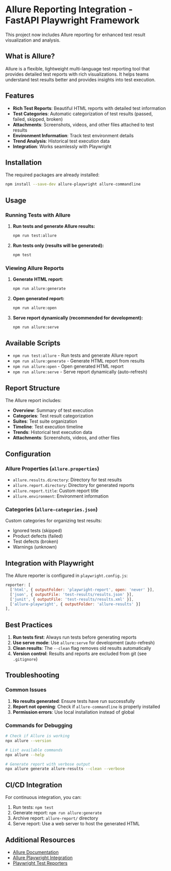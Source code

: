 # Allure Reporting Integration - FastAPI Playwright Framework

This project now includes Allure reporting for enhanced test result visualization and analysis.

## What is Allure?

Allure is a flexible, lightweight multi-language test reporting tool that provides detailed test reports with rich visualizations. It helps teams understand test results better and provides insights into test execution.

## Features

- **Rich Test Reports**: Beautiful HTML reports with detailed test information
- **Test Categories**: Automatic categorization of test results (passed, failed, skipped, broken)
- **Attachments**: Screenshots, videos, and other files attached to test results
- **Environment Information**: Track test environment details
- **Trend Analysis**: Historical test execution data
- **Integration**: Works seamlessly with Playwright

## Installation

The required packages are already installed:

```bash
npm install --save-dev allure-playwright allure-commandline
```

## Usage

### Running Tests with Allure

1. **Run tests and generate Allure results:**
   ```bash
   npm run test:allure
   ```

2. **Run tests only (results will be generated):**
   ```bash
   npm test
   ```

### Viewing Allure Reports

1. **Generate HTML report:**
   ```bash
   npm run allure:generate
   ```

2. **Open generated report:**
   ```bash
   npm run allure:open
   ```

3. **Serve report dynamically (recommended for development):**
   ```bash
   npm run allure:serve
   ```

## Available Scripts

- `npm run test:allure` - Run tests and generate Allure report
- `npm run allure:generate` - Generate HTML report from results
- `npm run allure:open` - Open generated HTML report
- `npm run allure:serve` - Serve report dynamically (auto-refresh)

## Report Structure

The Allure report includes:

- **Overview**: Summary of test execution
- **Categories**: Test result categorization
- **Suites**: Test suite organization
- **Timeline**: Test execution timeline
- **Trends**: Historical test execution data
- **Attachments**: Screenshots, videos, and other files

## Configuration

### Allure Properties (`allure.properties`)

- `allure.results.directory`: Directory for test results
- `allure.report.directory`: Directory for generated reports
- `allure.report.title`: Custom report title
- `allure.environment`: Environment information

### Categories (`allure-categories.json`)

Custom categories for organizing test results:
- Ignored tests (skipped)
- Product defects (failed)
- Test defects (broken)
- Warnings (unknown)

## Integration with Playwright

The Allure reporter is configured in `playwright.config.js`:

```javascript
reporter: [
  ['html', { outputFolder: 'playwright-report', open: 'never' }],
  ['json', { outputFile: 'test-results/results.json' }],
  ['junit', { outputFile: 'test-results/results.xml' }],
  ['allure-playwright', { outputFolder: 'allure-results' }]
],
```

## Best Practices

1. **Run tests first**: Always run tests before generating reports
2. **Use serve mode**: Use `allure:serve` for development (auto-refresh)
3. **Clean results**: The `--clean` flag removes old results automatically
4. **Version control**: Results and reports are excluded from git (see `.gitignore`)

## Troubleshooting

### Common Issues

1. **No results generated**: Ensure tests have run successfully
2. **Report not opening**: Check if `allure-commandline` is properly installed
3. **Permission errors**: Use local installation instead of global

### Commands for Debugging

```bash
# Check if Allure is working
npx allure --version

# List available commands
npx allure --help

# Generate report with verbose output
npx allure generate allure-results --clean --verbose
```

## CI/CD Integration

For continuous integration, you can:

1. Run tests: `npm test`
2. Generate report: `npm run allure:generate`
3. Archive report: `allure-report/` directory
4. Serve report: Use a web server to host the generated HTML

## Additional Resources

- [Allure Documentation](https://docs.qameta.io/allure/)
- [Allure Playwright Integration](https://github.com/allure-framework/allure-js/tree/master/packages/allure-playwright)
- [Playwright Test Reporters](https://playwright.dev/docs/test-reporters)
